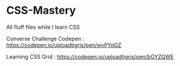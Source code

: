 # CSS-Mastery
All fluff files while I learn CSS

Converse Challenge Codepen : https://codepen.io/uploadtigris/pen/wvPYqGZ

Learning CSS Grid : https://codepen.io/uploadtigris/pen/bGYZQWE
